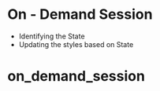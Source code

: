 # On - Demand Session

- Identifying the State
- Updating the styles based on State
# on_demand_session
